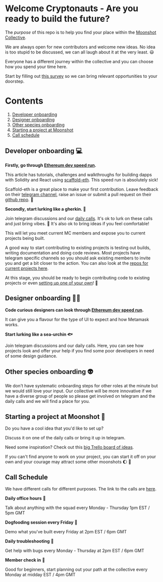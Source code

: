 # **Welcome Cryptonauts - Are you ready to build the future?**


The *purpose* of this repo is to help you find your place within the [Moonshot Collective](moonshotcollective.space).

We are always open for new contributors and welcome new ideas. No idea is too stupid to be discussed, we can all laugh about it at the very least. :smiley: 

Everyone has a different journey within the collective and you can choose how you spend your time here. 

Start by filling out [this survey](https://docs.google.com/forms/d/1izilMBRoE3krtTPmHR9Tbw1ScvX6gSYBFltCGp7gv6A/edit) so we can bring relevant opportunities to your doorstep.

# Contents
1. [Developer onboarding](#developer-onboarding)
2. [Designer onboarding](#designer-onboarding)
3. [Other species onboarding](#other-species-onboarding)
4. [Starting a project at Moonshot](#starting-a-project-at-moonshot-🚀)
5. [Call schedule](#call-schedule)

## Developer onboarding :computer: 

**Firstly, go through [Ethereum dev speed run](https://medium.com/@austin_48503/%EF%B8%8Fethereum-dev-speed-run-bd72bcba6a4c).**

This article has tutorials, challenges and walkthroughs for building dapps with Solidity and React using [scaffold-eth](https://github.com/scaffold-eth/scaffold-eth). This speed run is absolutely sick!

Scaffold-eth is a great place to make your first contribution. Leave feedback on their [telegram channel](https://t.me/joinchat/KByvmRe5wkR-8F_zz6AjpA), raise an issue or submit a pull request on their [github repo](https://github.com/scaffold-eth/scaffold-eth). :cake: 
&nbsp;  

**Secondly, start lurking like a gherkin. :cucumber:**

Join telegram discussions and our [daily calls](#call-schedule). It's ok to lurk on these calls and just bring vibes. :call_me_hand:   It's also ok to bring ideas if you feel comfortable!

This will let you meet current MC members and expose you to current projects being built.

A good way to start contributing to existing projects is testing out builds, writing documentation and doing code reviews. Most projects have telegram specific channels so you should ask existing members to invite you and get a bit closer to the action. You can also look at the [repos for current projects here](https://github.com/orgs/moonshotcollective/repositories).


At this stage, you should be ready to begin contributing code to existing projects or even [setting up one of your own](#starting-a-project-at-moonshot)! :rainbow: 

## Designer onboarding :artist: 

**Code curious designers can look through [Ethereum dev speed run](https://medium.com/@austin_48503/%EF%B8%8Fethereum-dev-speed-run-bd72bcba6a4c).**

It can give you a flavour for the type of UI to expect and how Metamask works.

**Start lurking like a sea-urchin :fish:**

Join telegram discussions and our daily calls. Here, you can see how projects look and offer your help if you find some poor developers in need of some design guidance.

## Other species onboarding 👽

We don't have systematic onboarding steps for other roles at the minute but we would still love your input. Our collective will be more innovative if we have a diverse group of people so please get involved on telegram and the daily calls and we will find a place for you.

## Starting a project at Moonshot 🚀


Do you have a cool idea that you'd like to set up?

Discuss it on one of the daily calls or bring it up in telegram.

Need some inspiration? Check out this [big Trello board of ideas](https://trello.com/b/qDaciNgF/moonshot-collective).

If you can't find anyone to work on your project, you can start it off on your own and your courage may attract some other moonshots :moon: :rocket:


## Call Schedule



We have different calls for different purposes. The link to the calls are [here](https://meet.jit.si/moonshotcollective).

**Daily office hours** 🧙

Talk about anything with the squad every Monday - Thursday 1pm EST / 5pm GMT

**Dogfooding session every Friday** :dog:

Demo what you've built every Friday at 2pm EST / 6pm GMT

**Daily troubleshooting** :bug:

Get help with bugs every Monday - Thursday at 2pm EST / 6pm GMT

**Member check in** :bug:

Good for beginners, start planning out your path at the collective every Monday at midday EST / 4pm GMT
